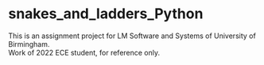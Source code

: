 # snakes_and_ladders_Python
This is an assignment project for LM Software and Systems of University of Birmingham.  
Work of 2022 ECE student, for reference only.

